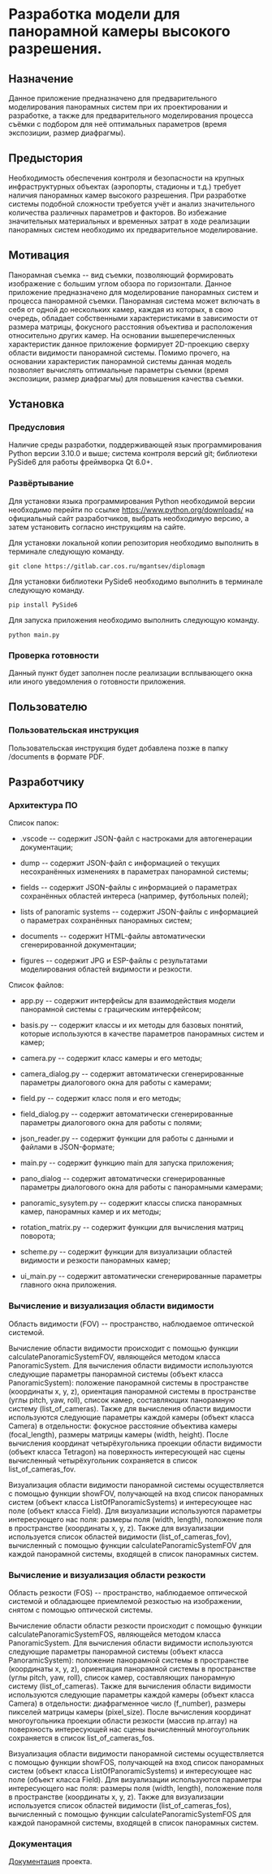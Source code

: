 # Разработка модели для панорамной камеры высокого разрешения.

## Назначение

Данное приложение предназначено для предварительного моделирования панорамных систем при их проектировании и разработке, а также для предварительного моделирования процесса съёмки с подбором для неё оптимальных параметров (время экспозиции, размер диафрагмы).

## Предыстория

Необходимость обеспечения контроля и безопасности на крупных инфраструктурных объектах (аэропорты, стадионы и т.д.) требует наличия панорамных камер высокого разрешения. При разработке системы подобной сложности требуется учёт и анализ значительного количества различных параметров и факторов. Во избежание значительных материальных и временных затрат в ходе реализации панорамных систем необходимо их предварительное моделирование.

## Мотивация

Панорамная съемка -- вид съемки, позволяющий формировать изображение с большим углом обзора по горизонтали. Данное приложение предназначено для моделирование панорамных систем и процесса панорамной съемки. Панорамная система может включать в себя от одной до нескольких камер, каждая из которых, в свою очередь, обладает собственными характеристиками в зависимости от размера матрицы, фокусного расстояния объектива и расположения относительно других камер. На основании вышеперечисленных характеристик данное приложение формирует 2D-проекцию сверху области видимости панорамной системы. Помимо прочего, на основании характеристик панорамной системы данная модель позволяет вычислять оптимальные параметры съемки (время экспозиции, размер диафрагмы) для повышения качества съемки.

## Установка

### Предусловия

Наличие среды разработки, поддерживающей язык программирования Python версии 3.10.0 и выше; система контроля версий git; библиотеки PySide6 для работы фреймворка Qt 6.0+.

### Развёртывание

Для установки языка программирования Python необходимой версии необходимо перейти по ссылке https://www.python.org/downloads/ на официальный сайт разработчиков, выбрать необходимую версию, а затем установить согласно инструкциям на сайте.

Для установки локальной копии репозитория необходимо выполнить в терминале следующую команду.

```
git clone https://gitlab.car.cos.ru/mgantsev/diplomagm

```

Для установки библиотеки PySide6 необходимо выполнить в терминале следующую команду.

```
pip install PySide6

```

Для запуска приложения необходимо выполнить следующую команду.

```
python main.py

```

### Проверка готовности

Данный пункт будет заполнен после реализации всплывающего окна или иного уведомления о готовности приложения.

## Пользователю

### Пользовательская инструкция

Пользовательская инструкция будет добавлена позже в папку /documents в формате PDF.

## Разработчику

### Архитектура ПО

Список папок:

* .vscode -- содержит JSON-файл с настроками для автогенерации документации;

* dump -- содержит JSON-файл с информацией о текущих несохранённых изменениях в параметрах панорамной системы;

* fields -- содержит JSON-файлы с информацией о параметрах сохранённых областей интереса (например, футбольных полей);

* lists of panoramic systems -- содержит JSON-файлы с информацией о параметрах сохранённых панорамных систем;

* documents -- содержит HTML-файлы автоматически сгенерированной документации;

* figures -- содержит JPG и ESP-файлы с результатами моделирования областей видимости и резкости.

Список файлов:

* app.py -- содержит интерфейсы для взаимодействия модели панорамной системы с грацическим интерфейсом;

* basis.py -- содержит классы и их методы для базовых понятий, которые используются в качестве параметров панорамных систем и камер;

* camera.py -- содержит класс камеры и его методы;

* camera_dialog.py -- содержит автоматически сгенерированные параметры диалогового окна для работы с камерами;

* field.py -- содержит класс поля и его методы;

* field_dialog.py -- содержит автоматически сгенерированные параметры диалогового окна для работы с полями;

* json_reader.py -- содержит функции для работы с данными и файлами в JSON-формате;

* main.py -- содержит функцию main для запуска приложения;

* pano_dialog -- содержит автоматически сгенерированные параметры диалогового окна для работы с панорамными камерами;

* panoramic_sysytem.py -- содержит классы списка панорамных камер, панорамных камер и их методы;

* rotation_matrix.py -- содержит функции для вычисления матриц поворота;

* scheme.py -- содержит функции для визуализации областей видимости и резкости панорамных камер;

* ui_main.py -- содержит автоматически сгенерированные параметры главного окна приложения.


### Вычисление и визуализация области видимости

Область видимости (FOV) -- пространство, наблюдаемое оптической системой.

Вычисление области видимости происходит с помощью функции calculatePanoramicSystemFOV, являющейся методом класса PanoramicSystem. Для вычисления области видимости используются следующие параметры панорамной системы (объект класса PanoramicSystem): положение панорамной системы в пространстве (координаты x, y, z), ориентация панорамной системы в пространстве (углы pitch, yaw, roll), список камер, составляющих панорамную систему (list_of_cameras). Также для вычисления области видимости используются следующие параметры каждой камеры (объект класса Camera) в отдельности: фокусное расстояние объектива камеры (focal_length), размеры матрицы камеры (width, height). После вычисления координат четырёхугольника проекции области видимости (объект класса Tetragon) на поверхность интересующей нас сцены вычисленный четырёхугольник сохраняется в список list_of_cameras_fov. 

Визуализация области видимости панорамной системы осуществляется с помощью функции showFOV, получающей на вход список панорамных систем (объект класса ListOfPanoramicSystems) и интересующее нас поле (объект класса Field). Для визуализации используются параметры интересующего нас поля: размеры поля (width, length), положение поля в пространстве (координаты x, y, z). Также для визуализации используется список областей видимости (list_of_cameras_fov), вычисленный с помощью функции calculatePanoramicSystemFOV для каждой панорамной системы, входящей в список панорамных систем.

### Вычисление и визуализация области резкости

Область резкости (FOS) -- пространство, наблюдаемое оптической системой и обладающее приемлемой резкостью на изображении, снятом с помощью оптической системы.

Вычисление области области резкости происходит с помощью функции calculatePanoramicSystemFOS, являющейся методом класса PanoramicSystem. Для вычисления области видимости используются следующие параметры панорамной системы (объект класса PanoramicSystem): положение панорамной системы в пространстве (координаты x, y, z), ориентация панорамной системы в пространстве (углы pitch, yaw, roll), список камер, составляющих панорамную систему (list_of_cameras). Также для вычисления области видимости используются следующие параметры каждой камеры (объект класса Camera) в отдельности: диафрагменное число (f_number), размеры пикселей матрицы камеры (pixel_size). После вычисления координат многоугольника проекции области резкости (массив np.array) на поверхность интересующей нас сцены вычисленный многоугольник сохраняется в список list_of_cameras_fos. 

Визуализация области видимости панорамной системы осуществляется с помощью функции showFOS, получающей на вход список панорамных систем (объект класса ListOfPanoramicSystems) и интересующее нас поле (объект класса Field). Для визуализации используются параметры интересующего нас поля: размеры поля (width, length), положение поля в пространстве (координаты x, y, z). Также для визуализации используется список областей видимости (list_of_cameras_fos), вычисленный с помощью функции calculatePanoramicSystemFOS для каждой панорамной системы, входящей в список панорамных систем.

### Документация

[Документация](https://argoneon.github.io/diplomagm/) проекта.